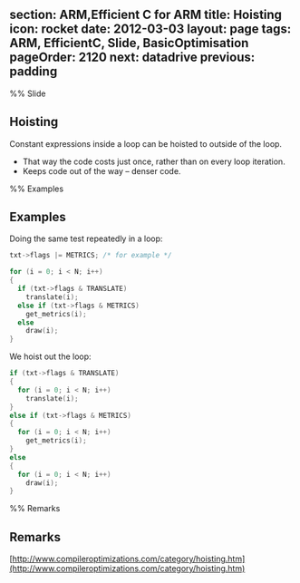 section: ARM,Efficient C for ARM
title: Hoisting
icon: rocket
date: 2012-03-03
layout: page
tags: ARM, EfficientC, Slide, BasicOptimisation
pageOrder: 2120
next: datadrive
previous: padding
----

%% Slide

## Hoisting

Constant expressions inside a loop can be hoisted to outside of the loop.

* That way the code costs just once, rather than on every loop iteration.
* Keeps code out of the way – denser code.

%% Examples

## Examples

Doing the same test repeatedly in a loop:

``` c
txt->flags |= METRICS; /* for example */

for (i = 0; i < N; i++)
{
  if (txt->flags & TRANSLATE)
    translate(i);
  else if (txt->flags & METRICS)
    get_metrics(i);
  else
    draw(i);
}
```

We hoist out the loop:

``` c
if (txt->flags & TRANSLATE)
{
  for (i = 0; i < N; i++)
    translate(i);
}
else if (txt->flags & METRICS)
{
  for (i = 0; i < N; i++)
    get_metrics(i);
}
else
{
  for (i = 0; i < N; i++)
    draw(i);
}
```

%% Remarks

## Remarks

[http://www.compileroptimizations.com/category/hoisting.htm](http://www.compileroptimizations.com/category/hoisting.htm)

